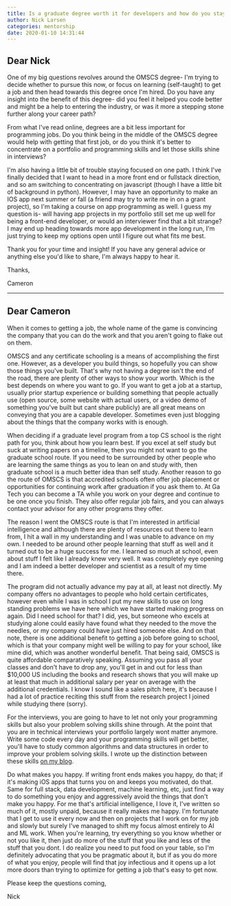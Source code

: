 ```yaml
---
title: Is a graduate degree worth it for developers and how do you stay focused?
author: Nick Larsen
categories: mentorship
date: 2020-01-10 14:31:44
---
```



## Dear Nick

One of my big questions revolves around the OMSCS degree- I'm trying to decide whether to pursue this now, or focus on learning (self-taught) to get a job and then head towards this degree once I'm hired. Do you have any insight into the benefit of this degree- did you feel it helped you code better and might be a help to entering the industry, or was it more a stepping stone further along your career path? 

From what I've read online, degrees are a bit less important for programming jobs. Do you think being in the middle of the OMSCS degree would help with getting that first job, or do you think it's better to concentrate on a portfolio and programming skills and let those skills shine in interviews? 

I'm also having a little bit of trouble staying focused on one path. I think I've finally decided that I want to head in a more front end or fullstack direction, and so am switching to concentrating on javascript (though I have a little bit of background in python). However, I may have an opportunity to make an IOS app next summer or fall (a friend may try to write me in on a grant project), so I'm taking a course on app programming as well. I guess my question is- will having app projects in my portfolio still set me up well for being a front-end developer, or would an interviewer find that a bit strange? I may end up heading towards more app development in the long run, I'm just trying to keep my options open until I figure out what fits me best.

Thank you for your time and insight! If you have any general advice or anything else you'd like to share, I'm always happy to hear it.

Thanks,

Cameron

---

## Dear Cameron

When it comes to getting a job, the whole name of the game is convincing the company that you can do the work and that you aren't going to flake out on them.

OMSCS and any certificate schooling is a means of accomplishing the first one.  However, as a developer you build things, so hopefully you can show those things you've built.  That's why not having a degree isn't the end of the road, there are plenty of other ways to show your worth.  Which is the best depends on where you want to go.  If you want to get a job at a startup, usually prior startup experience or building something that people actually use (open source, some website with actual users, or a video demo of something you've built but cant share publicly) are all great means on conveying that you are a capable developer.  Sometimes even just blogging about the things that the company works with is enough.

When deciding if a graduate level program from a top CS school is the right path for you, think about how you learn best.  If you excel at self study but suck at writing papers on a timeline, then you might not want to go the graduate school route.  If you need to be surrounded by other people who are learning the same things as you to lean on and study with, then graduate school is a much better idea than self study.  Another reason to go the route of OMSCS is that accredited schools often offer job placement or opportunities for continuing work after graduation if you ask them to.  At Ga Tech you can become a TA while you work on your degree and continue to be one once you finish.  They also offer regular job fairs, and you can always contact your advisor for any other programs they offer.

The reason I went the OMSCS route is that I'm interested in artificial intelligence and although there are plenty of resources out there to learn from, I hit a wall in my understanding and I was unable to advance on my own.  I needed to be around other people learning that stuff as well and it turned out to be a huge success for me.  I learned so much at school, even about stuff I felt like I already knew very well.  It was completely eye opening and I am indeed a better developer and scientist as a result of my time there.

The program did not actually advance my pay at all, at least not directly.  My company offers no advantages to people who hold certain certificates, however even while I was in school I put my new skills to use on long standing problems we have here which we have started making progress on again.  Did I need school for that?  I did, yes, but someone who excels at studying alone could easily have found what they needed to the move the needles, or my company could have just hired someone else.  And on that note, there is one additional benefit to getting a job before going to school, which is that your company might well be willing to pay for your school, like mine did, which was another wonderful benefit.  That being said, OMSCS is quite affordable comparatively speaking.  Assuming you pass all your classes and don't have to drop any, you'll get in and out for less than $10,000 US including the books and research shows that you will make up at least that much in additional salary per year on average with the additional credentials.  I know I sound like a sales pitch here, it's because I had a lot of practice reciting this stuff from the research project I joined while studying there (sorry).

For the interviews, you are going to have to let not only your programming skills but also your problem solving skills shine through.  At the point that you are in technical interviews your portfolio largely wont matter anymore.  Write some code every day and your programming skills will get better, you'll have to study common algorithms and data structures in order to improve your problem solving skills.  I wrote up the distinction between these skills [on my blog](/blog/how-to-prepare-for-your-next-interview/).

Do what makes you happy.  If writing front ends makes you happy, do that; if it's making iOS apps that turns you on and keeps you motivated, do that.  Same for full stack, data development, machine learning, etc, just find a way to do something you enjoy and aggressively avoid the things that don't make you happy.  For me that's artificial intelligence, I love it, I've written so much of it, mostly unpaid, because it really makes me happy.  I'm fortunate that I get to use it every now and then on projects that I work on for my job and slowly but surely I've managed to shift my focus almost entirely to AI and ML work.  When you're learning, try everything so you know whether or not you like it, then just do more of the stuff that you like and less of the stuff that you dont.  I do realize you need to put food on your table, so I'm definitely advocating that you be pragmatic about it, but if as you do more of what you enjoy, people will find that joy infectious and it opens up a lot more doors than trying to optimize for getting a job that's easy to get now.

Please keep the questions coming,

Nick
